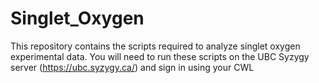 # Singlet_Oxygen
This repository contains the scripts required to analyze singlet oxygen experimental data. You will need to run these scripts on the UBC Syzygy server (https://ubc.syzygy.ca/) and sign in using your CWL
